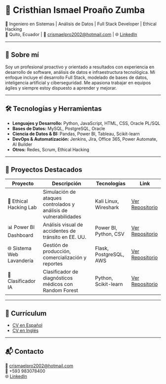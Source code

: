 # 💼 Cristhian Ismael Proaño Zumba

🚀 Ingeniero en Sistemas | Análisis de Datos | Full Stack Developer | Ethical Hacking  
📍 Quito, Ecuador | 📧 crismaelpro2002@hotmail.com | 🌐 [LinkedIn](https://www.linkedin.com/in/cristhianproaño)

---

## 🧠 Sobre mí
Soy un profesional proactivo y orientado a resultados con experiencia en desarrollo de software, análisis de datos e infraestructura tecnológica. Mi enfoque incluye el desarrollo Full Stack, modelado de bases de datos, inteligencia artificial y ciberseguridad. Me apasiona trabajar en equipos ágiles y siempre estoy dispuesto a aprender y mejorar.

---

## 🛠️ Tecnologías y Herramientas

- **Lenguajes y Desarrollo:** Python, JavaScript, HTML, CSS, Oracle PL/SQL
- **Bases de Datos:** MySQL, PostgreSQL, Oracle
- **Ciencia de Datos & BI:** Pandas, Power BI, Tableau, Scikit-learn
- **DevOps & Automatización:** Jenkins, Jira, Office 365, Power Automate, AI Builder
- **Otros:** Redes, Scrum, Ethical Hacking

---

## 📂 Proyectos Destacados

| Proyecto | Descripción | Tecnologías | Link |
|---------|-------------|-------------|------|
| 🔐 Ethical Hacking Lab | Simulación de ataques controlados y análisis de vulnerabilidades | Kali Linux, Wireshark | [Ver Repositorio](#) |
| 📊 Power BI Dashboard | Análisis visual de accidentes de tránsito en EE. UU. | Power BI, Python, CSV | [Ver Repositorio](#) |
| 🌐 Sistema Web Lavandería | Gestión de producción, comercialización y reportes | Flask, PostgreSQL, AWS | [Ver Repositorio](#) |
| 🤖 Clasificador IA | Clasificador de diagnósticos médicos con Random Forest | Python, Scikit-learn | [Ver Repositorio](#) |

---

## 📄 Currículum

- [CV en Español](resume/CV_Cristhian_Proano_ES.docx)
- [CV en Inglés](resume/CV_Cristhian_Proano_EN.docx)

---

## 📬 Contacto

📧 crismaelpro2002@hotmail.com  
📱 +593 983078400  
🌐 [LinkedIn](https://www.linkedin.com/in/cristhianproaño)
